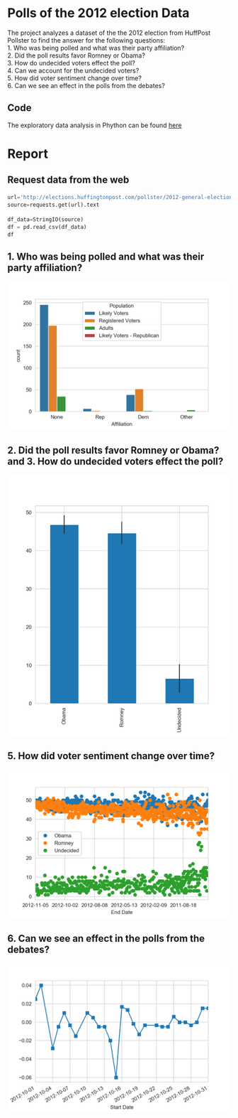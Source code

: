 # Polls of the 2012 election Data

The project analyzes a dataset of the the 2012 election from HuffPost Pollster to find the answer for the following questions: \
    1. Who was being polled and what was their party affiliation? \
    2. Did the poll results favor Romney or Obama? \
    3. How do undecided voters effect the poll? \
    4. Can we account for the undecided voters? \
    5. How did voter sentiment change over time? \
    6. Can we see an effect in the polls from the debates?
    
## Code
 The exploratory data analysis in Phython can be found [here](https://github.com/lamdoanduc/Exploratory-data-analysis-projects/blob/master/Polls-of-the-2012-election-master/Election_code.ipynb)
    
 # Report
 ## Request data from the web
 
 ```python
url='http://elections.huffingtonpost.com/pollster/2012-general-election-romney-vs-obama.csv'
source=requests.get(url).text

df_data=StringIO(source)
df = pd.read_csv(df_data)
df
```
## 1. Who was being polled and what was their party affiliation?

![Image description](https://github.com/lamdoanduc/Exploratory-data-analysis-projects/blob/master/Polls-of-the-2012-election-master/plots/01_affiliation.png)

## 2. Did the poll results favor Romney or Obama? and 3. How do undecided voters effect the poll?

![Image description](https://github.com/lamdoanduc/Exploratory-data-analysis-projects/blob/master/Polls-of-the-2012-election-master/plots/01_pool_results.png)

## 5. How did voter sentiment change over time?

![Image description](https://github.com/lamdoanduc/Exploratory-data-analysis-projects/blob/master/Polls-of-the-2012-election-master/plots/01_sentiment_over_time.png)

## 6. Can we see an effect in the polls from the debates?

![Image description](https://github.com/lamdoanduc/Exploratory-data-analysis-projects/blob/master/Polls-of-the-2012-election-master/plots/01_result_after_debates.png)


